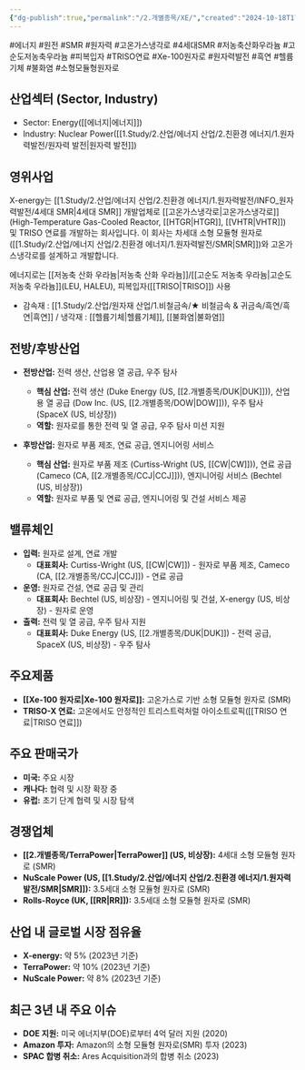 ```yaml
---
{"dg-publish":true,"permalink":"/2.개별종목/XE/","created":"2024-10-18T17:15:10.884+09:00","updated":"2025-06-03T20:06:02.224+09:00"}
---
```


#에너지 #원전 #SMR #원자력 #고온가스냉각로 #4세대SMR
#저농축산화우라늄 #고순도저농축우라늄 #피복입자 #TRISO연료 #Xe-100원자로
#원자력발전 #흑연 #헬륨기체 #불화염 #소형모듈형원자로 


## **산업섹터 (Sector, Industry)**

- Sector: Energy([[에너지\|에너지]])
- Industry: Nuclear Power([[1.Study/2.산업/에너지 산업/2.친환경 에너지/1.원자력발전/원자력 발전\|원자력 발전]])

## **영위사업** 

X-energy는 [[1.Study/2.산업/에너지 산업/2.친환경 에너지/1.원자력발전/INFO_원자력발전/4세대 SMR\|4세대 SMR]] 개발업체로 [[고온가스냉각로\|고온가스냉각로]](High-Temperature Gas-Cooled Reactor, [[HTGR\|HTGR]], [[VHTR\|VHTR]]) 및 TRISO 연료를 개발하는 회사입니다. 이 회사는 차세대 소형 모듈형 원자로([[1.Study/2.산업/에너지 산업/2.친환경 에너지/1.원자력발전/SMR\|SMR]])와 고온가스냉각로를 설계하고 개발합니다.

에너지로는 [[저농축 산화 우라늄\|저농축 산화 우라늄]]/[[고순도 저농축 우라늄\|고순도 저농축 우라늄]](LEU, HALEU), 피복입자([[TRISO\|TRISO]]) 사용

- 감속재 : [[1.Study/2.산업/원자재 산업/1.비철금속/★ 비철금속 & 귀금속/흑연/흑연\|흑연]] / 냉각재 : [[헬륨기체\|헬륨기체]], [[불화염\|불화염]]


## **전방/후방산업**

- **전방산업:** 전력 생산, 산업용 열 공급, 우주 탐사
    - **핵심 산업:** 전력 생산 (Duke Energy (US, [[2.개별종목/DUK\|DUK]])), 산업용 열 공급 (Dow Inc. (US, [[2.개별종목/DOW\|DOW]])), 우주 탐사 (SpaceX (US, 비상장))
    - **역할:** 원자로를 통한 전력 및 열 공급, 우주 탐사 미션 지원
      
- **후방산업:** 원자로 부품 제조, 연료 공급, 엔지니어링 서비스
    - **핵심 산업:** 원자로 부품 제조 (Curtiss-Wright (US, [[CW\|CW]])), 연료 공급 (Cameco (CA, [[2.개별종목/CCJ\|CCJ]])), 엔지니어링 서비스 (Bechtel (US, 비상장))
    - **역할:** 원자로 부품 및 연료 공급, 엔지니어링 및 건설 서비스 제공

## **밸류체인**

- **입력:** 원자로 설계, 연료 개발
    - **대표회사:** Curtiss-Wright (US, [[CW\|CW]]) - 원자로 부품 제조, Cameco (CA, [[2.개별종목/CCJ\|CCJ]]) - 연료 공급
- **운영:** 원자로 건설, 연료 공급 및 관리
    - **대표회사:** Bechtel (US, 비상장) - 엔지니어링 및 건설, X-energy (US, 비상장) - 원자로 운영
- **출력:** 전력 및 열 공급, 우주 탐사 지원
    - **대표회사:** Duke Energy (US, [[2.개별종목/DUK\|DUK]]) - 전력 공급, SpaceX (US, 비상장) - 우주 탐사

## **주요제품**

- **[[Xe-100 원자로\|Xe-100 원자로]]:** 고온가스로 기반 소형 모듈형 원자로 (SMR)
- **TRISO-X 연료:** 고온에서도 안정적인 트리스트럭처럴 아이소트로픽([[TRISO 연료\|TRISO 연료]])

## **주요 판매국가**

- **미국:** 주요 시장
- **캐나다:** 협력 및 시장 확장 중
- **유럽:** 초기 단계 협력 및 시장 탐색

## **경쟁업체**

- **[[2.개별종목/TerraPower\|TerraPower]] (US, 비상장):** 4세대 소형 모듈형 원자로 (SMR)
- **NuScale Power (US, [[1.Study/2.산업/에너지 산업/2.친환경 에너지/1.원자력발전/SMR\|SMR]]):** 3.5세대 소형 모듈형 원자로 (SMR)
- **Rolls-Royce (UK, [[RR\|RR]]):** 3.5세대 소형 모듈형 원자로 (SMR)


## **산업 내 글로벌 시장 점유율**

- **X-energy:** 약 5% (2023년 기준)
- **TerraPower:** 약 10% (2023년 기준)
- **NuScale Power:** 약 8% (2023년 기준)

## **최근 3년 내 주요 이슈**

- **DOE 지원:** 미국 에너지부(DOE)로부터 4억 달러 지원 (2020)
- **Amazon 투자:** Amazon의 소형 모듈형 원자로(SMR) 투자 (2023)
- **SPAC 합병 취소:** Ares Acquisition과의 합병 취소 (2023)